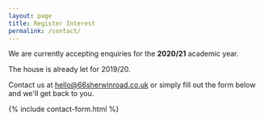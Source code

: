 ```yaml
---
layout: page
title: Register Interest
permalink: /contact/
---
```

We are currently accepting enquiries for the **2020/21** academic year.

The house is already let for 2019/20.

Contact us at <hello@66sherwinroad.co.uk> or simply fill out the form below and we'll get back to you.

{% include contact-form.html %}

